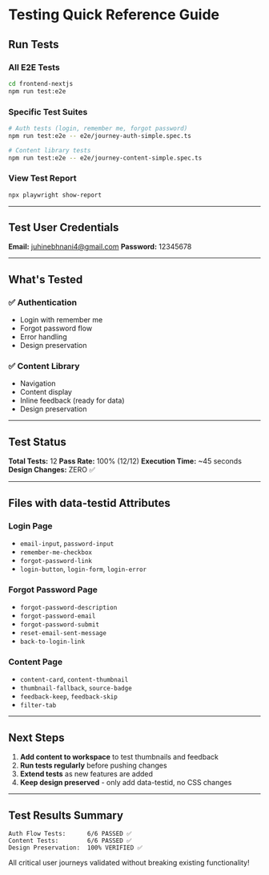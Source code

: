 # Testing Quick Reference Guide

## Run Tests

### All E2E Tests
```bash
cd frontend-nextjs
npm run test:e2e
```

### Specific Test Suites
```bash
# Auth tests (login, remember me, forgot password)
npm run test:e2e -- e2e/journey-auth-simple.spec.ts

# Content library tests
npm run test:e2e -- e2e/journey-content-simple.spec.ts
```

### View Test Report
```bash
npx playwright show-report
```

---

## Test User Credentials

**Email:** juhinebhnani4@gmail.com
**Password:** 12345678

---

## What's Tested

### ✅ Authentication
- Login with remember me
- Forgot password flow
- Error handling
- Design preservation

### ✅ Content Library
- Navigation
- Content display
- Inline feedback (ready for data)
- Design preservation

---

## Test Status

**Total Tests:** 12
**Pass Rate:** 100% (12/12)
**Execution Time:** ~45 seconds
**Design Changes:** ZERO ✅

---

## Files with data-testid Attributes

### Login Page
- `email-input`, `password-input`
- `remember-me-checkbox`
- `forgot-password-link`
- `login-button`, `login-form`, `login-error`

### Forgot Password Page
- `forgot-password-description`
- `forgot-password-email`
- `forgot-password-submit`
- `reset-email-sent-message`
- `back-to-login-link`

### Content Page
- `content-card`, `content-thumbnail`
- `thumbnail-fallback`, `source-badge`
- `feedback-keep`, `feedback-skip`
- `filter-tab`

---

## Next Steps

1. **Add content to workspace** to test thumbnails and feedback
2. **Run tests regularly** before pushing changes
3. **Extend tests** as new features are added
4. **Keep design preserved** - only add data-testid, no CSS changes

---

## Test Results Summary

```
Auth Flow Tests:      6/6 PASSED ✅
Content Tests:        6/6 PASSED ✅
Design Preservation:  100% VERIFIED ✅
```

All critical user journeys validated without breaking existing functionality!
